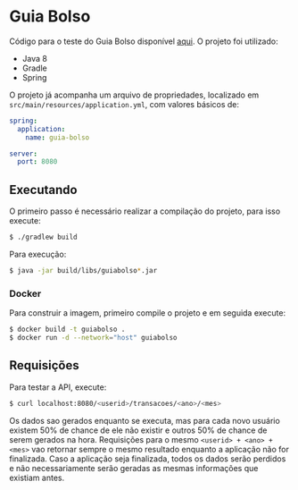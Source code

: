 # Guia Bolso

Código para o teste do Guia Bolso disponível [aqui](https://github.com/GuiaBolso/seja-um-guia-back). O projeto foi
utilizado:

* Java 8
* Gradle 
* Spring

O projeto já acompanha um arquivo de propriedades, localizado em `src/main/resources/application.yml`, com valores básicos
de:

```yaml
spring:
  application:
    name: guia-bolso

server:
  port: 8080
```

## Executando

O primeiro passo é necessário realizar a compilação do projeto, para isso execute:

```bash
$ ./gradlew build
```

Para execução:

```bash
$ java -jar build/libs/guiabolso*.jar
```

### Docker

Para construir a imagem, primeiro compile o projeto e em seguida execute:

```bash
$ docker build -t guiabolso .
$ docker run -d --network="host" guiabolso
```

## Requisições

Para testar a API, execute:

```bash
$ curl localhost:8080/<userid>/transacoes/<ano>/<mes>
```

Os dados sao gerados enquanto se executa, mas para cada novo usuário existem 50% de chance
de ele não existir e outros 50% de chance de serem gerados na hora. Requisições
para o mesmo `<userid> + <ano> + <mes>` vao retornar sempre o mesmo resultado enquanto a aplicação
não for finalizada. Caso a aplicação seja finalizada, todos os dados serão perdidos e não necessariamente
serão geradas as mesmas informações que existiam antes.
